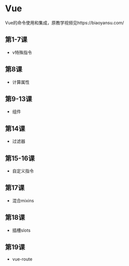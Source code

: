 # Vue
Vue的命令使用和集成，原教学视频见https://biaoyansu.com/

## 第1-7课
- v特殊指令

## 第8课
- 计算属性

## 第9-13课
- 组件

## 第14课
- 过滤器

## 第15-16课
- 自定义指令

## 第17课
- 混合mixins

## 第18课
- 插槽slots

## 第19课
- vue-route
